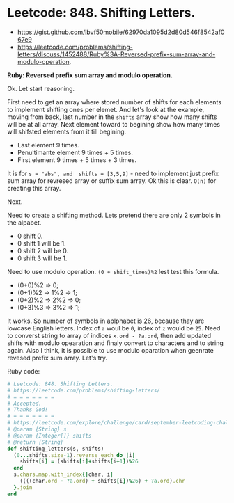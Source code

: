 # Leetcode: 848. Shifting Letters.

- https://gist.github.com/lbvf50mobile/62970da1095d2d80d546f8542af067e9
- https://leetcode.com/problems/shifting-letters/discuss/1452488/Ruby%3A-Reversed-prefix-sum-array-and-modulo-operation.

**Ruby: Reversed prefix sum array and modulo operation.**

Ok. Let start reasoning.

First need to get an array where stored number of shifts for each elements to implement shifting ones per elemet. And let's look at the example, moving from back, last number in the `shifts` array show how many shifts will be at all array. Next element toward to begining show how many times will shifsted elements from it till begining.

- Last element 9 times.
- Penultimante element 9 times + 5 times.
- First element 9 times + 5 times + 3 times.

It is for `s = "abs", and  shifts = [3,5,9]` - need to implement just prefix sum array for revresed array or suffix sum array. Ok this is clear. `O(n)` for creating this array.

Next.

Need to create a shifting method. Lets pretend there are only 2 symbols in the alpabet.

- 0 shift 0.
- 0 shift 1 will be 1.
- 0 shift 2 will be 0.
- 0 shift 3 will be 1.

Need to use modulo operation. `(0 + shift_times)%2` lest test this formula.

- (0+0)%2 => 0;
- (0+1)%2 => 1%2 => 1;
- (0+2)%2 => 2%2 => 0;
- (0+3)%3 => 3%2 => 1;

It works. So number of symbols in aplphabet is 26, because thay are lowcase English letters. Index of `a` woul be `0`, index of `z` would be `25`. Need to converst string to array of indices `x.ord - ?a.ord`, then add updated shifts with modulo opearation and finaly convert to characters and to string again. Also I think, it is possible to use modulo oparation when geenrate revesed prefix sum array. Let's try.


Ruby code:
```Ruby
# Leetcode: 848. Shifting Letters.
# https://leetcode.com/problems/shifting-letters/
# = = = = = = =
# Accepted.
# Thanks God!
# = = = = = = =
# https://leetcode.com/explore/challenge/card/september-leetcoding-challenge-2021/637/week-2-september-8th-september-14th/3968/
# @param {String} s
# @param {Integer[]} shifts
# @return {String}
def shifting_letters(s, shifts)
  (0...shifts.size-1).reverse_each do |i|
    shifts[i] = (shifts[i]+shifts[i+1])%26
  end
  s.chars.map.with_index{|char, i|
    ((((char.ord - ?a.ord) + shifts[i])%26) + ?a.ord).chr
  }.join
end
```
